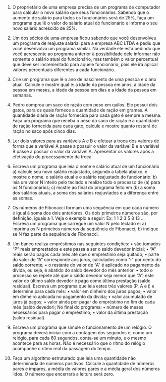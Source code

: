 1) O proprietário de uma empresa precisa de um programa de computador para calcular o
novo salário que seus funcionários. Sabendo que o aumento de salário para todos os funcionários será de 25%, faça um programa que lê o valor do salário atual do funcionário e informa o seu novo salário acrescido de 25%.

2) Um dos sócios de uma empresa ficou sabendo que você desenvolveu um programa de reajuste salarial para a empresa ABC LTDA e pediu que você desenvolva um programa similar. Na verdade ele está pedindo que você acrescente ao programa anterior à possibilidade dele informar não somente o salário atual do funcionário, mas também o valor percentual que deve ser incrementado para aquele funcionário, pois ele irá aplicar valores percentuais diferentes a cada funcionário.

3) Crie um programa que lê o ano de nascimento de uma pessoa e o ano atual. Calcule e mostre qual é: a idade da pessoa em anos, a idade da pessoa em meses, a idade da pessoa em dias e a idade da pessoa em semanas.

4) Pedro comprou um saco de ração com peso em quilos. Ele possui dois gatos, para os quais fornece a quantidade de ração em gramas. A quantidade diária de ração fornecida para cada gato é sempre a mesma. Faça um programa que receba o peso do saco de ração e a quantidade de ração fornecida para cada gato, calcule e mostre quanto restará de ração no saco após cinco dias.

5) Ler dois valores para as variáveis A e B e efetuar a troca dos valores de forma que a variável A passe a possuir o valor da variável B e a variável B passe a possuir o valor da variável A. Apresentar os valores após a efetivação do processamento da troca

6) Escreva um programa que leia o nome e salário atual de um funcionário
a) calcule seu novo salário reajustado, segundo a tabela abaixo, e mostre o nome, o salário atual e o salário reajustado do funcionário:
b) leia um valor N inteiro pelo teclado e realize todo o processo de (a) para os N funcionários;
c) mostre ao final do programa feito em (b) a soma dos salários atuais, a soma dos salários reajustados e a diferença entre as somas.

7. Os números de Fibonacci formam uma sequência em que cada número é igual à soma dos dois anteriores. Os dois primeiros números são, por definição, iguais a 1. Veja o exemplo a seguir: Ex: 1 1 2 3 5 8 13 ...
Escreva um programa que carregue um valor N pelo teclado e:
a) imprima os N primeiros números da sequência de Fibonacci;
b) indique se N faz parte da sequência de Fibonacci.

8. Um banco realiza empréstimos nas seguintes condições:
• são tomados “P” reais emprestados e este passa a ser o saldo devedor inicial;
• “A” reais serão pagos cada mês até que o empréstimo seja quitado;
• parte do valor de “A” corresponde aos juros, calculados como "i" por cento do saldo
corrente;
• o restante do valor de “A” é aplicado no pagamento da dívida, ou seja, é abatido do
saldo devedor do mês anterior.
• todo o processo se repete até que o saldo devedor seja menor que “A”; este valor do
último saldo devedor é pago como última prestação (saldo residual).
Escreva um programa que leia estes três valores (P, A e i) e determine para cada mês:
• valor em dinheiro dos juros pagos;
• valor em dinheiro aplicada no pagamento da dívida;
• valor acumulado de juros já pagos;
• valor ainda por pagar do empréstimo no fim de cada mês (saldo devedor);
No final do programa:
• número de meses necessários para pagar o empréstimo;
• valor da última prestação (saldo residual).

9. Escreva um programa que simule o funcionamento de um relógio. O programa deverá iniciar com a contagem dos segundos e, como um relógio, para cada 60 segundos, conta-se um minuto, e o mesmo acontece para as horas. Não é necessário que o ritmo do relógio acompanhe o ritmo real da passagem do tempo.

10. Faça um algoritmo estruturado que leia uma quantidade não determinada de números positivos. Calcule a quantidade de números pares e ímpares, a média de valores pares e a média geral dos números lidos. O número que encerrará a leitura será zero.
